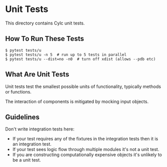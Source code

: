 # Unit Tests

This directory contains Cylc unit tests.

## How To Run These Tests

```console
$ pytest tests/u
$ pytest tests/u -n 5  # run up to 5 tests in parallel
$ pytest tests/u --dist=no -n0  # turn off xdist (allows --pdb etc)
```

## What Are Unit Tests

Unit tests test the smallest possible units of functionality, typically
methods or functions.

The interaction of components is mitigated by mocking input objects.

## Guidelines

Don't write integration tests here:

* If your test requires any of the fixtures in the integration tests
  then it is an integration test.
* If your test sees logic flow through multiple modules it's not a unit test.
* If you are constructing computationally expensive objects it's unlikely
  to be a unit test.

